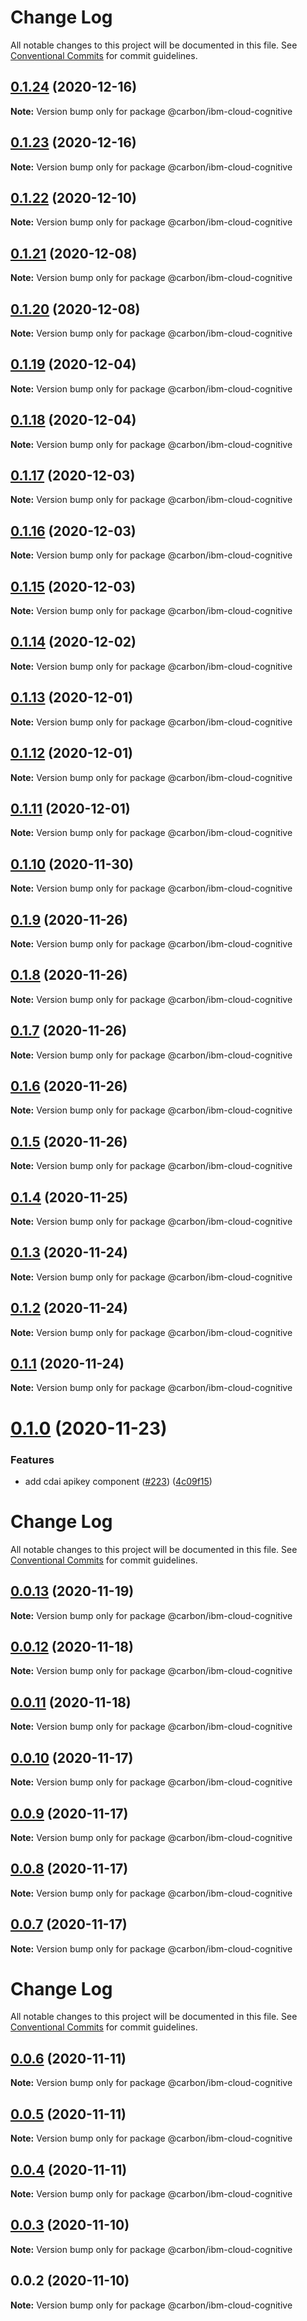 # Change Log

All notable changes to this project will be documented in this file.
See [Conventional Commits](https://conventionalcommits.org) for commit guidelines.

## [0.1.24](https://github.com/carbon-design-system/ibm-cloud-cognitive/compare/@carbon/ibm-cloud-cognitive@0.1.23...@carbon/ibm-cloud-cognitive@0.1.24) (2020-12-16)

**Note:** Version bump only for package @carbon/ibm-cloud-cognitive





## [0.1.23](https://github.com/carbon-design-system/ibm-cloud-cognitive/compare/@carbon/ibm-cloud-cognitive@0.1.22...@carbon/ibm-cloud-cognitive@0.1.23) (2020-12-16)

**Note:** Version bump only for package @carbon/ibm-cloud-cognitive





## [0.1.22](https://github.com/carbon-design-system/ibm-cloud-cognitive/compare/@carbon/ibm-cloud-cognitive@0.1.21...@carbon/ibm-cloud-cognitive@0.1.22) (2020-12-10)

**Note:** Version bump only for package @carbon/ibm-cloud-cognitive





## [0.1.21](https://github.com/carbon-design-system/ibm-cloud-cognitive/compare/@carbon/ibm-cloud-cognitive@0.1.20...@carbon/ibm-cloud-cognitive@0.1.21) (2020-12-08)

**Note:** Version bump only for package @carbon/ibm-cloud-cognitive





## [0.1.20](https://github.com/carbon-design-system/ibm-cloud-cognitive/compare/@carbon/ibm-cloud-cognitive@0.1.19...@carbon/ibm-cloud-cognitive@0.1.20) (2020-12-08)

**Note:** Version bump only for package @carbon/ibm-cloud-cognitive





## [0.1.19](https://github.com/carbon-design-system/ibm-cloud-cognitive/compare/@carbon/ibm-cloud-cognitive@0.1.18...@carbon/ibm-cloud-cognitive@0.1.19) (2020-12-04)

**Note:** Version bump only for package @carbon/ibm-cloud-cognitive





## [0.1.18](https://github.com/carbon-design-system/ibm-cloud-cognitive/compare/@carbon/ibm-cloud-cognitive@0.1.17...@carbon/ibm-cloud-cognitive@0.1.18) (2020-12-04)

**Note:** Version bump only for package @carbon/ibm-cloud-cognitive





## [0.1.17](https://github.com/carbon-design-system/ibm-cloud-cognitive/compare/@carbon/ibm-cloud-cognitive@0.1.16...@carbon/ibm-cloud-cognitive@0.1.17) (2020-12-03)

**Note:** Version bump only for package @carbon/ibm-cloud-cognitive





## [0.1.16](https://github.com/carbon-design-system/ibm-cloud-cognitive/compare/@carbon/ibm-cloud-cognitive@0.1.15...@carbon/ibm-cloud-cognitive@0.1.16) (2020-12-03)

**Note:** Version bump only for package @carbon/ibm-cloud-cognitive





## [0.1.15](https://github.com/carbon-design-system/ibm-cloud-cognitive/compare/@carbon/ibm-cloud-cognitive@0.1.14...@carbon/ibm-cloud-cognitive@0.1.15) (2020-12-03)

**Note:** Version bump only for package @carbon/ibm-cloud-cognitive





## [0.1.14](https://github.com/carbon-design-system/ibm-cloud-cognitive/compare/@carbon/ibm-cloud-cognitive@0.1.13...@carbon/ibm-cloud-cognitive@0.1.14) (2020-12-02)

**Note:** Version bump only for package @carbon/ibm-cloud-cognitive





## [0.1.13](https://github.com/carbon-design-system/ibm-cloud-cognitive/compare/@carbon/ibm-cloud-cognitive@0.1.12...@carbon/ibm-cloud-cognitive@0.1.13) (2020-12-01)

**Note:** Version bump only for package @carbon/ibm-cloud-cognitive





## [0.1.12](https://github.com/carbon-design-system/ibm-cloud-cognitive/compare/@carbon/ibm-cloud-cognitive@0.1.11...@carbon/ibm-cloud-cognitive@0.1.12) (2020-12-01)

**Note:** Version bump only for package @carbon/ibm-cloud-cognitive





## [0.1.11](https://github.com/carbon-design-system/ibm-cloud-cognitive/compare/@carbon/ibm-cloud-cognitive@0.1.10...@carbon/ibm-cloud-cognitive@0.1.11) (2020-12-01)

**Note:** Version bump only for package @carbon/ibm-cloud-cognitive





## [0.1.10](https://github.com/carbon-design-system/ibm-cloud-cognitive/compare/@carbon/ibm-cloud-cognitive@0.1.9...@carbon/ibm-cloud-cognitive@0.1.10) (2020-11-30)

**Note:** Version bump only for package @carbon/ibm-cloud-cognitive





## [0.1.9](https://github.com/carbon-design-system/ibm-cloud-cognitive/tree/master/packages/cloud-cognitive/compare/@carbon/ibm-cloud-cognitive@0.1.8...@carbon/ibm-cloud-cognitive@0.1.9) (2020-11-26)

**Note:** Version bump only for package @carbon/ibm-cloud-cognitive





## [0.1.8](https://github.com/carbon-design-system/ibm-cloud-cognitive/tree/master/packages/cloud-cognitive/compare/@carbon/ibm-cloud-cognitive@0.1.7...@carbon/ibm-cloud-cognitive@0.1.8) (2020-11-26)

**Note:** Version bump only for package @carbon/ibm-cloud-cognitive





## [0.1.7](https://github.com/carbon-design-system/ibm-cloud-cognitive/tree/master/packages/cloud-cognitive/compare/@carbon/ibm-cloud-cognitive@0.1.6...@carbon/ibm-cloud-cognitive@0.1.7) (2020-11-26)

**Note:** Version bump only for package @carbon/ibm-cloud-cognitive





## [0.1.6](https://github.com/carbon-design-system/ibm-cloud-cognitive/tree/master/packages/cloud-cognitive/compare/@carbon/ibm-cloud-cognitive@0.1.5...@carbon/ibm-cloud-cognitive@0.1.6) (2020-11-26)

**Note:** Version bump only for package @carbon/ibm-cloud-cognitive





## [0.1.5](https://github.com/carbon-design-system/ibm-cloud-cognitive/tree/master/packages/cloud-cognitive/compare/@carbon/ibm-cloud-cognitive@0.1.4...@carbon/ibm-cloud-cognitive@0.1.5) (2020-11-26)

**Note:** Version bump only for package @carbon/ibm-cloud-cognitive





## [0.1.4](https://github.com/carbon-design-system/ibm-cloud-cognitive/tree/master/packages/cloud-cognitive/compare/@carbon/ibm-cloud-cognitive@0.1.3...@carbon/ibm-cloud-cognitive@0.1.4) (2020-11-25)

**Note:** Version bump only for package @carbon/ibm-cloud-cognitive





## [0.1.3](https://github.com/carbon-design-system/ibm-cloud-cognitive/tree/master/packages/cloud-cognitive/compare/@carbon/ibm-cloud-cognitive@0.1.2...@carbon/ibm-cloud-cognitive@0.1.3) (2020-11-24)

**Note:** Version bump only for package @carbon/ibm-cloud-cognitive





## [0.1.2](https://github.com/carbon-design-system/ibm-cloud-cognitive/tree/master/packages/cloud-cognitive/compare/@carbon/ibm-cloud-cognitive@0.1.1...@carbon/ibm-cloud-cognitive@0.1.2) (2020-11-24)

**Note:** Version bump only for package @carbon/ibm-cloud-cognitive





## [0.1.1](https://github.com/carbon-design-system/ibm-cloud-cognitive/tree/master/packages/cloud-cognitive/compare/@carbon/ibm-cloud-cognitive@0.1.0...@carbon/ibm-cloud-cognitive@0.1.1) (2020-11-24)

**Note:** Version bump only for package @carbon/ibm-cloud-cognitive





# [0.1.0](https://github.com/carbon-design-system/ibm-cloud-cognitive/tree/master/packages/cloud-cognitive/compare/@carbon/ibm-cloud-cognitive@0.0.13...@carbon/ibm-cloud-cognitive@0.1.0) (2020-11-23)


### Features

* add cdai apikey component ([#223](https://github.com/carbon-design-system/ibm-cloud-cognitive/tree/master/packages/cloud-cognitive/issues/223)) ([4c09f15](https://github.com/carbon-design-system/ibm-cloud-cognitive/tree/master/packages/cloud-cognitive/commit/4c09f15c3c62c3965d98c91b9695fa7a1cba8f0b))





# Change Log

All notable changes to this project will be documented in this file. See
[Conventional Commits](https://conventionalcommits.org) for commit guidelines.

## [0.0.13](https://github.com/carbon-design-system/ibm-cloud-cognitive/tree/master/packages/cloud-cognitive/compare/@carbon/ibm-cloud-cognitive@0.0.12...@carbon/ibm-cloud-cognitive@0.0.13) (2020-11-19)

**Note:** Version bump only for package @carbon/ibm-cloud-cognitive

## [0.0.12](https://github.com/carbon-design-system/ibm-cloud-cognitive/tree/master/packages/cloud-cognitive/compare/@carbon/ibm-cloud-cognitive@0.0.11...@carbon/ibm-cloud-cognitive@0.0.12) (2020-11-18)

**Note:** Version bump only for package @carbon/ibm-cloud-cognitive

## [0.0.11](https://github.com/carbon-design-system/ibm-cloud-cognitive/tree/master/packages/cloud-cognitive/compare/@carbon/ibm-cloud-cognitive@0.0.10...@carbon/ibm-cloud-cognitive@0.0.11) (2020-11-18)

**Note:** Version bump only for package @carbon/ibm-cloud-cognitive

## [0.0.10](https://github.com/carbon-design-system/ibm-cloud-cognitive/tree/master/packages/cloud-cognitive/compare/@carbon/ibm-cloud-cognitive@0.0.9...@carbon/ibm-cloud-cognitive@0.0.10) (2020-11-17)

**Note:** Version bump only for package @carbon/ibm-cloud-cognitive

## [0.0.9](https://github.com/carbon-design-system/ibm-cloud-cognitive/tree/master/packages/cloud-cognitive/compare/@carbon/ibm-cloud-cognitive@0.0.8...@carbon/ibm-cloud-cognitive@0.0.9) (2020-11-17)

**Note:** Version bump only for package @carbon/ibm-cloud-cognitive

## [0.0.8](https://github.com/carbon-design-system/ibm-cloud-cognitive/tree/master/packages/cloud-cognitive/compare/@carbon/ibm-cloud-cognitive@0.0.7...@carbon/ibm-cloud-cognitive@0.0.8) (2020-11-17)

**Note:** Version bump only for package @carbon/ibm-cloud-cognitive

## [0.0.7](https://github.com/carbon-design-system/ibm-cloud-cognitive/tree/master/packages/cloud-cognitive/compare/@carbon/ibm-cloud-cognitive@0.0.6...@carbon/ibm-cloud-cognitive@0.0.7) (2020-11-17)

**Note:** Version bump only for package @carbon/ibm-cloud-cognitive

# Change Log

All notable changes to this project will be documented in this file. See
[Conventional Commits](https://conventionalcommits.org) for commit guidelines.

## [0.0.6](https://github.com/carbon-design-system/ibm-cloud-cognitive/tree/master/packages/cloud-cognitive/compare/@carbon/ibm-cloud-cognitive@0.0.5...@carbon/ibm-cloud-cognitive@0.0.6) (2020-11-11)

**Note:** Version bump only for package @carbon/ibm-cloud-cognitive

## [0.0.5](https://github.com/carbon-design-system/ibm-cloud-cognitive/tree/master/packages/cloud-cognitive/compare/@carbon/ibm-cloud-cognitive@0.0.4...@carbon/ibm-cloud-cognitive@0.0.5) (2020-11-11)

**Note:** Version bump only for package @carbon/ibm-cloud-cognitive

## [0.0.4](https://github.com/carbon-design-system/ibm-cloud-cognitive/tree/master/packages/cloud-cognitive/compare/@carbon/ibm-cloud-cognitive@0.0.3...@carbon/ibm-cloud-cognitive@0.0.4) (2020-11-11)

**Note:** Version bump only for package @carbon/ibm-cloud-cognitive

## [0.0.3](https://github.com/carbon-design-system/ibm-cloud-cognitive/tree/master/packages/cloud-cognitive/compare/@carbon/ibm-cloud-cognitive@0.0.2...@carbon/ibm-cloud-cognitive@0.0.3) (2020-11-10)

**Note:** Version bump only for package @carbon/ibm-cloud-cognitive

## 0.0.2 (2020-11-10)

**Note:** Version bump only for package @carbon/ibm-cloud-cognitive
